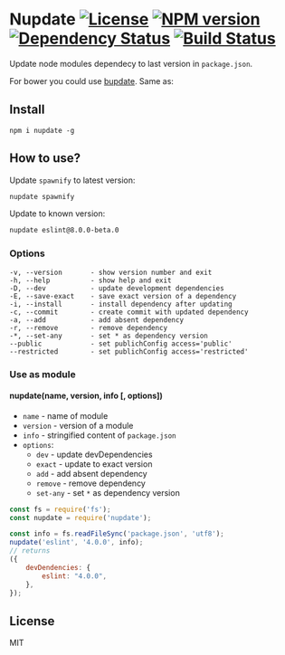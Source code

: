 # Nupdate [![License][LicenseIMGURL]][LicenseURL] [![NPM version][NPMIMGURL]][NPMURL] [![Dependency Status][DependencyStatusIMGURL]][DependencyStatusURL] [![Build Status][BuildStatusIMGURL]][BuildStatusURL]

Update node modules dependecy to last version in `package.json`.

For bower you could use [bupdate](https://github.com/coderaiser/bupdate "bupdate").
Same as:

## Install

```
npm i nupdate -g
```

## How to use?

Update `spawnify` to latest version:

```sh
nupdate spawnify
```

Update to known version:

```sh
nupdate eslint@8.0.0-beta.0
```

### Options

```
-v, --version       - show version number and exit
-h, --help          - show help and exit
-D, --dev           - update development dependencies
-E, --save-exact    - save exact version of a dependency
-i, --install       - install dependency after updating
-c, --commit        - create commit with updated dependency
-a, --add           - add absent dependency
-r, --remove        - remove dependency
-*, --set-any       - set * as dependency version
--public            - set publichConfig access='public'
--restricted        - set publichConfig access='restricted'
```

### Use as module

#### nupdate(name, version, info \[, options])

- `name` - name of module
- `version` - version of a module
- `info` - stringified content of `package.json`
- `options`:
  - `dev` - update devDependencies
  - `exact` - update to exact version
  - `add` - add absent dependency
  - `remove` - remove dependency
  - `set-any` - set `*` as dependency version

```js
const fs = require('fs');
const nupdate = require('nupdate');

const info = fs.readFileSync('package.json', 'utf8');
nupdate('eslint', '4.0.0', info);
// returns
({
    devDendencies: {
        eslint: "4.0.0",
    },
});
```

## License

MIT

[NPMIMGURL]: https://img.shields.io/npm/v/nupdate.svg?style=flat

[BuildStatusIMGURL]: https://img.shields.io/travis/coderaiser/nupdate/master.svg?style=flat

[DependencyStatusIMGURL]: https://img.shields.io/david/coderaiser/nupdate.svg?style=flat

[LicenseIMGURL]: https://img.shields.io/badge/license-MIT-317BF9.svg?style=flat

[NPMURL]: https://npmjs.org/package/nupdate "npm"

[BuildStatusURL]: https://travis-ci.org/coderaiser/nupdate "Build Status"

[DependencyStatusURL]: https://david-dm.org/coderaiser/nupdate "Dependency Status"

[LicenseURL]: https://tldrlegal.com/license/mit-license "MIT License"
